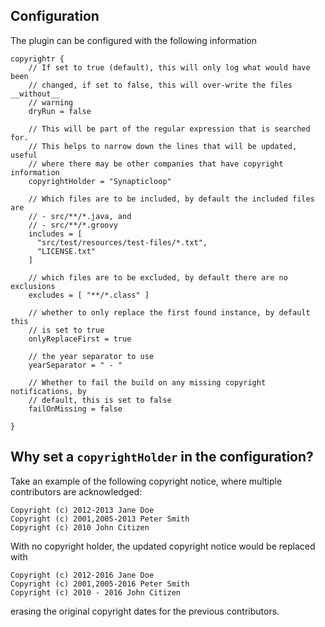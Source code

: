 

## Configuration

The plugin can be configured with the following information

```
copyrightr {
	// If set to true (default), this will only log what would have been 
	// changed, if set to false, this will over-write the files __without__
	// warning
	dryRun = false

	// This will be part of the regular expression that is searched for.
	// This helps to narrow down the lines that will be updated, useful
	// where there may be other companies that have copyright information
	copyrightHolder = "Synapticloop"

	// Which files are to be included, by default the included files are
	// - src/**/*.java, and
	// - src/**/*.groovy
	includes = [ 
	  "src/test/resources/test-files/*.txt",
	  "LICENSE.txt"
	]

	// which files are to be excluded, by default there are no exclusions
	excludes = [ "**/*.class" ]

	// whether to only replace the first found instance, by default this
	// is set to true
	onlyReplaceFirst = true

	// the year separator to use
	yearSeparator = " - "

	// Whether to fail the build on any missing copyright notifications, by
	// default, this is set to false
	failOnMissing = false

}

```

## Why set a `copyrightHolder` in the configuration?

Take an example of the following copyright notice, where multiple contributors are acknowledged:

```
Copyright (c) 2012-2013 Jane Doe
Copyright (c) 2001,2005-2013 Peter Smith
Copyright (c) 2010 John Citizen
```

With no copyright holder, the updated copyright notice would be replaced with

```
Copyright (c) 2012-2016 Jane Doe
Copyright (c) 2001,2005-2016 Peter Smith
Copyright (c) 2010 - 2016 John Citizen
```

erasing the original copyright dates for the previous contributors.

